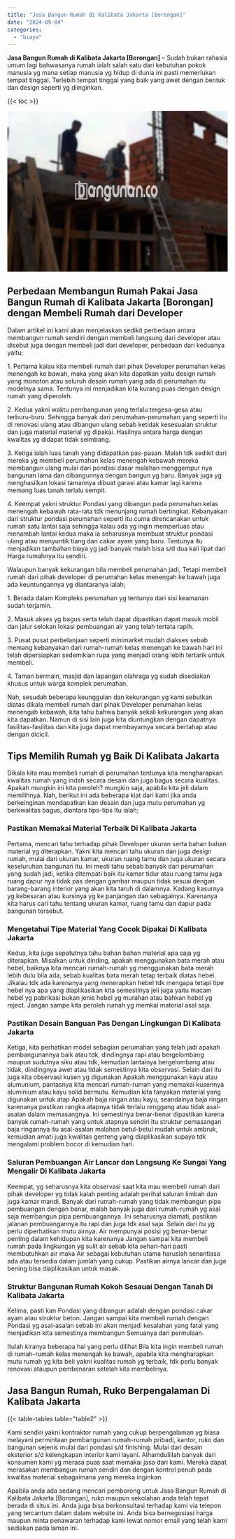 ```yaml
---
title: "Jasa Bangun Rumah di Kalibata Jakarta [Borongan]"
date: "2024-09-04"
categories: 
  - "biaya"
---
```


**Jasa Bangun Rumah di Kalibata Jakarta \[Borongan\]** – Sudah bukan rahasia umum lagi bahwasanya rumah ialah salah satu dari kebutuhan pokok manusia yg mana setiap manusia yg hidup di dunia ini pasti memerlukan tempat tinggal. Terlebih tempat tinggal yang baik yang awet dengan bentuk dan design seperti yg diinginkan.

{{< toc >}}

![Jasa Bangun Rumah di Kalibata Jakarta [Borongan]](/images/borong-bangunan-28.png)

## Perbedaan Membangun Rumah Pakai Jasa Bangun Rumah di Kalibata Jakarta \[Borongan\] dengan Membeli Rumah dari Developer

Dalam artikel ini kami akan menjelaskan sedikit perbedaan antara membangun rumah sendiri dengan membeli langsung dari developer atau disebut juga dengan membeli jadi dari developer, perbedaan dari keduanya yaitu;

1\. Pertama kalau kita membeli rumah dari pihak Developer perumahan kelas menengah ke bawah, maka yang akan kita dapatkan yaitu design rumah yang monoton atau seluruh desain rumah yang ada di perumahan itu modelnya sama. Tentunya ini menjadikan kita kurang puas dengan design rumah yang diperoleh.

2\. Kedua yakni waktu pembangunan yang terlalu tergesa-gesa atau terburu-buru. Sehingga banyak dari perumahan-perumahan yang seperti itu di renovasi ulang atau dibangun ulang sebab ketidak kesesuaian struktur dan juga material material yg dipakai. Hasilnya antara harga dengan kwalitas yg didapat tidak seimbang.

3\. Ketiga ialah luas tanah yang didapatkan pas-pasan. Malah tdk sedikit dari mereka yg membeli perumahan kelas menengah kebawah mereka membangun ulang mulai dari pondasi dasar malahan menggempur nya bangunan lama dan dibangunnya dengan bangun yg baru. Banyak juga yg menghasilkan lokasi tamannya dibuat garasi atau kamar lagi karena memang luas tanah terlalu sempit.

4\. Keempat yakni struktur Pondasi yang dibangun pada perumahan kelas menengah kebawah rata-rata tdk menunjang rumah bertingkat. Kebanyakan dari struktur pondasi perumahan seperti itu cuma direncanakan untuk rumah satu lantai saja sehingga kalau ada yg ingin memperluas atau menambah lantai kedua maka ia seharusnya membuat struktur pondasi ulang atau menyuntik tiang dan cakar ayam yang baru. Tentunya itu menjadikan tambahan biaya yg jadi banyak malah bisa s/d dua kali lipat dari Harga rumahnya itu sendiri.

Walaupun banyak kekurangan bila membeli perumahan jadi, Tetapi membeli rumah dari pihak developer di perumahan kelas menengah ke bawah juga ada keuntungannya yg diantaranya ialah;

1\. Berada dalam Kompleks perumahan yg tentunya dari sisi keamanan sudah terjamin.

2\. Masuk akses yg bagus serta telah dapat dipastikan dapat masuk mobil dan jalur selokan lokasi pembuangan air yang telah tertata rapih.

3\. Pusat pusat perbelanjaan seperti minimarket mudah diakses sebab memang kebanyakan dari rumah-rumah kelas menengah ke bawah hari ini telah dipersiapkan sedemikian rupa yang menjadi orang lebih tertarik untuk membeli.

4\. Taman bermain, masjid dan lapangan olahraga yg sudah disediakan khusus untuk warga komplek perumahan.

Nah, sesudah beberapa keunggulan dan kekurangan yg kami sebutkan diatas dikala membeli rumah dari pihak Developer perumahan kelas menengah kebawah, kita tahu bahwa banyak sekali kekurangan yang akan kita dapatkan. Namun di sisi lain juga kita diuntungkan dengan dapatnya fasilitas-fasilitas dan kita juga dapat membayarnya secara bertahap atau dengan dicicil.

## Tips Memilih Rumah yg Baik Di Kalibata Jakarta

Dikala kita mau membeli rumah di perumahan tentunya kita mengharapkan kwalitas rumah yang indah secara desain dan juga bagus secara kualitas. Apakah mungkin ini kita peroleh? mungkin saja, apabila kita jeli dalam memilihnya. Nah, berikut ini ada beberapa kiat dari kami jika anda berkeinginan mendapatkan kan desain dan juga mutu perumahan yg berkwalitas bagus, diantara tips-tips Itu ialah;

### Pastikan Memakai Material Terbaik Di Kalibata Jakarta

Pertama, mencari tahu terhadap pihak Developer ukuran serta bahan bahan material yg diterapkan. Yakni kita mencari tahu ukuran dan juga design rumah, mulai dari ukuran kamar, ukuran ruang tamu dan juga ukuran secara keseluruhan bangunan itu. Ini mesti tahu sebab banyak dari perumahan yang sudah jadi, ketika ditempati baik itu kamar tidur atau ruang tamu juga ruang dapur nya tidak pas dengan gambar maupun tidak sesuai dengan barang-barang interior yang akan kita taruh di dalamnya. Kadang kasurnya yg kebesaran atau kursinya yg ke panjangan dan sebagainya. Karenanya kita harus cari tahu tentang ukuran kamar, ruang tamu dan dapur pada bangunan tersebut.

### Mengetahui Tipe Material Yang Cocok Dipakai Di Kalibata Jakarta

Kedua, kita juga sepatutnya tahu bahan bahan material apa saja yg diterapkan. Misalkan untuk dinding, apakah menggunakan bata merah atau hebel, baiknya kita mencari rumah-rumah yg menggunakan bata merah lebih dulu bila ada, sebab kualitas bata merah tetap terbaik diatas hebel. Jikalau tdk ada karenanya yang menerapkan hebel tdk mengapa tetapi tipe hebel nya apa yang diaplikasikan kita semestinya jeli juga yaitu macam hebel yg pabrikasi bukan jenis hebel yg murahan atau bahkan hebel yg reject. Jangan sampe kita peroleh rumah yg memkai material asal saja.

### Pastikan Desain Banguan Pas Dengan Lingkungan Di Kalibata Jakarta

Ketiga, kita perhatikan model sebagian perumahan yang telah jadi apakah pembangunannya baik atau tdk, dindingnya rapi atau bergelombang maupun sudutnya siku atau tdk, kemudian lantainya bergelombang atau tidak, dindingnya awet atau tidak semestinya kita observasi. Selain dari itu juga kita observasi kusen yg digunakan Apakah menggunakan kayu atau alumunium, pantasnya kita mencari rumah-rumah yang memakai kusennya aluminium atau kayu solid bermutu. Kemudian kita tanyakan material yang digunakan untuk atap Apakah baja ringan atau kayu, seandainya baja ringan karenanya pastikan rangka atapnya tidak terlalu renggang atau tidak asal-asalan dalam memasangnya. Ini semestinya benar-benar dipastikan karena banyak rumah-rumah yang untuk atapnya sendiri itu struktur pemasangan baja ringannya itu asal-asalan malahan betul-betul mudah untuk ambruk, kemudian amati juga kwalitas genteng yang diaplikasikan supaya tdk mengalami problem bocor di kemudian hari.

### Saluran Pembuangan Air Lancar dan Langsung Ke Sungai Yang Mengalir Di Kalibata Jakarta

Keempat, yg seharusnya kita observasi saat kita mau membeli rumah dari pihak developer yg tidak kalah penting adalah perihal saluran limbah dan juga kamar mandi. Banyak dari rumah-rumah yang tidak membangun pipa pembuangan dengan benar, malah banyak juga dari rumah-rumah yg asal saja membangun pipa pembuangannya. Ini seharusnya diamati, pastikan jalanan pembuangannya itu rapi dan juga tdk asal saja. Selain dari itu yg perlu diperhatikan mutu airnya. Air mempunyai posisi yg benar-benar penting dalam kehidupan kita karenanya Jangan sampai kita membeli rumah pada lingkungan yg sulit air sebab kita sehari-hari pasti membutuhkan air maka Air sebagai kebutuhan utama haruslah senantiasa ada atau tersedia dalam jumlah yang cukup. Pastikan airnya lancar dan juga bening bisa diaplikasikan untuk masak.

### Struktur Bangunan Rumah Kokoh Sesauai Dengan Tanah Di Kalibata Jakarta

Kelima, pasti kan Pondasi yang dibangun adalah dengan pondasi cakar ayam atau struktur beton. Jangan sampai kita membeli rumah dengan Pondasi yg asal-asalan sebab ini akan menjadi kesalahan yang fatal yang menjadikan kita semestinya membangun Semuanya dari permulaan.

Itulah kiranya beberapa hal yang perlu dilihat Bila kita ingin membeli rumah di rumah-rumah kelas menengah ke bawah, apabila kita mengharapkan mutu rumah yg kita beli yakni kualitas rumah yg terbaik, tdk perlu banyak renovasi ataupun pembenaran setelah kita membelinya.

## Jasa Bangun Rumah, Ruko Berpengalaman Di Kalibata Jakarta

{{< table-tables table="table2" >}}

Kami sendiri yakni kontraktor rumah yang cukup berpengalaman yg biasa melayani permintaan pembangunan rumah-rumah pribadi, kantor, ruko dan bangunan sejenis mulai dari pondasi s/d finishing. Mulai dari desain eksterior s/d kelengkapan interior kami layani. Alhamdulillah banyak dari konsumen kami yg merasa puas saat memakai jasa dari kami. Mereka dapat merasakan membangun rumah sendiri dan dengan kontrol penuh pada kwalitas material sebagaimana yang mereka inginkan.

Apabila anda ada sedang mencari pemborong untuk Jasa Bangun Rumah di Kalibata Jakarta \[Borongan\], ruko maupun sekolahan anda telah tepat berada di situs ini. Anda juga bisa berkonsultasi terhadap kami via telepon yang tercantum dalam dalam website ini. Anda bisa bernegosiasi harga maupun minta penawaran terhadap kami lewat nomor email yang telah kami sediakan pada laman ini.
